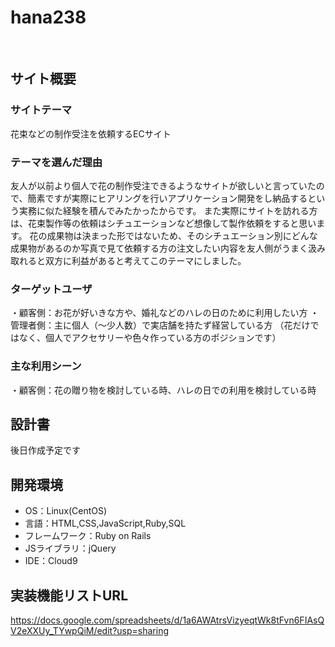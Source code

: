 # hana238
​
## サイト概要
### サイトテーマ
花束などの制作受注を依頼するECサイト
​
### テーマを選んだ理由
友人が以前より個人で花の制作受注できるようなサイトが欲しいと言っていたので、簡素ですが実際にヒアリングを行いアプリケーション開発をし納品するという実務に似た経験を積んでみたかったからです。
また実際にサイトを訪れる方は、花束製作等の依頼はシチュエーションなど想像して製作依頼をすると思います。
花の成果物は決まった形ではないため、そのシチュエーション別にどんな成果物があるのか写真で見て依頼する方の注文したい内容を友人側がうまく汲み取れると双方に利益があると考えてこのテーマにしました。
​
### ターゲットユーザ
・顧客側：お花が好いきな方や、婚礼などのハレの日のために利用したい方
・管理者側：主に個人（〜少人数）で実店舗を持たず経営している方
（花だけではなく、個人でアクセサリーや色々作っている方のポジションです）
​
### 主な利用シーン
・顧客側：花の贈り物を検討している時、ハレの日での利用を検討している時
​
## 設計書
後日作成予定です
​
## 開発環境
- OS：Linux(CentOS)
- 言語：HTML,CSS,JavaScript,Ruby,SQL
- フレームワーク：Ruby on Rails
- JSライブラリ：jQuery
- IDE：Cloud9

## 実装機能リストURL
https://docs.google.com/spreadsheets/d/1a6AWAtrsVizyeqtWk8tFvn6FIAsQV2eXXUy_TYwpQiM/edit?usp=sharing
